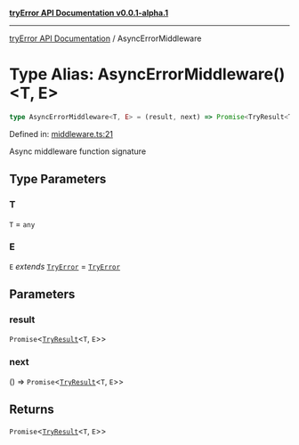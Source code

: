 [**tryError API Documentation v0.0.1-alpha.1**](../index.md)

---

[tryError API Documentation](../index.md) / AsyncErrorMiddleware

# Type Alias: AsyncErrorMiddleware()\<T, E\>

```ts
type AsyncErrorMiddleware<T, E> = (result, next) => Promise<TryResult<T, E>>;
```

Defined in: [middleware.ts:21](https://github.com/oconnorjohnson/try-error/blob/e3ae0308069a4fba073f4543d527ad76373db795/src/middleware.ts#L21)

Async middleware function signature

## Type Parameters

### T

`T` = `any`

### E

`E` _extends_ [`TryError`](../interfaces/TryError.md) = [`TryError`](../interfaces/TryError.md)

## Parameters

### result

`Promise`\<[`TryResult`](TryResult.md)\<`T`, `E`\>\>

### next

() => `Promise`\<[`TryResult`](TryResult.md)\<`T`, `E`\>\>

## Returns

`Promise`\<[`TryResult`](TryResult.md)\<`T`, `E`\>\>
